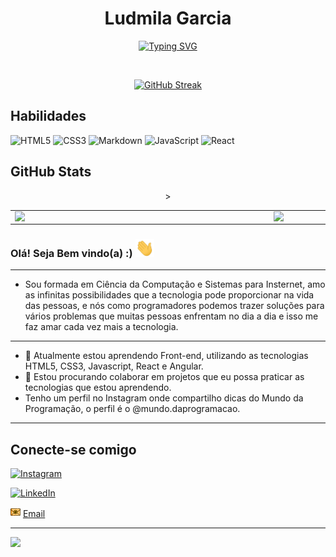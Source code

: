 <h1 align="center" >Ludmila Garcia</h1>

<p align="center">
<a href="https://git.io/typing-svg"><img src="https://readme-typing-svg.herokuapp.com?font=Fira+Code&pause=1000&center=true&vCenter=true&width=435&lines=Front-End;Apaixonada+por+Tecnologia" alt="Typing SVG" /></a>
</p>

<br>
<div style="text-align: center;">

[![GitHub Streak](https://streak-stats.demolab.com?user=Ludmila-Garcia&theme=transparent&locale=pt_BR)](https://git.io/streak-stats)

</div>

## Habilidades

![HTML5](https://img.shields.io/badge/HTML5-000?style=for-the-badge&logo=html5) ![CSS3](https://img.shields.io/badge/CSS3-000?style=for-the-badge&logo=css3&logoColor=264CE4) ![Markdown](https://img.shields.io/badge/Markdown-000?style=for-the-badge&logo=markdown) ![JavaScript](https://img.shields.io/badge/JavaScript-000?style=for-the-badge&logo=javascript)
![React](https://img.shields.io/badge/React-000?style=for-the-badge&logo=React)

## GitHub Stats

<center>
<table>
    <tr>
         <td><img width="400px" align="left" src="https://github-readme-stats.vercel.app/api/top-langs/?username=Ludmila-Garcia&hide=html&layout=compact&theme=synthwave" /></td>
        <td><img width="495px" align="left" src="https://github-readme-stats.vercel.app/api?username=Ludmila-Garcia&theme=synthwave"/></td>
        ></td>
    </tr>   
</table>
</center>

### Olá! Seja Bem vindo(a) :) <img src="https://github.com/Ludmila-Garcia/Ludmila-Garcia/blob/main/images/Hi.gif" width="30px">

---

- Sou formada em Ciência da Computação e Sistemas para Insternet, amo as infinitas possibilidades que a tecnologia pode proporcionar na vida das pessoas, e nós como programadores podemos trazer soluções para vários problemas que muitas pessoas enfrentam no dia a dia e isso me faz amar cada vez mais a tecnologia.

---

- 🌱 Atualmente estou aprendendo Front-end, utilizando as tecnologias HTML5, CSS3, Javascript, React e Angular.
- 👯 Estou procurando colaborar em projetos que eu possa praticar as tecnologias que estou aprendendo.
- Tenho um perfil no Instagram onde compartilho dicas do Mundo da Programação, o perfil é o @mundo.daprogramacao.

---

## Conecte-se comigo

[![Instagram](https://img.shields.io/badge/Instagram-000?style=for-the-badge&logo=instagram)](https://www.linkedin.com/in/ludmilagarciaofc/)

[![LinkedIn](https://img.shields.io/badge/LinkedIn-000?style=for-the-badge&logo=linkedin&logoColor=0E76A8)](https://www.linkedin.com/in/ludmila-garcia/)

<a href="mailto:contatoludmila44@gmail.com"><img src="https://github.com/Ludmila-Garcia/Ludmila-Garcia/blob/main/images/email.png" width="16"></img></a> [Email](mailto:contatoludmila44@gmail.com)

---

![](https://komarev.com/ghpvc/?username=Ludmila-Garcia&color=blue&style=flat)
